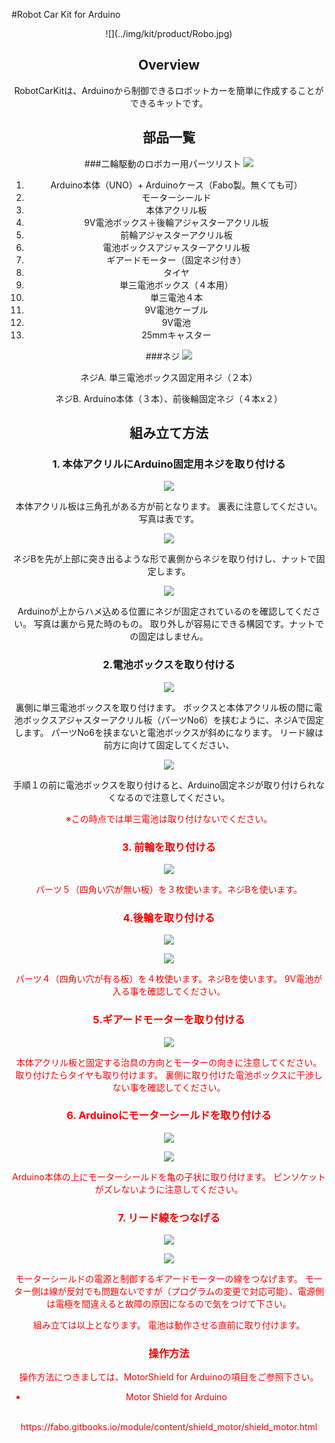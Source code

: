 #Robot Car Kit for Arduino

<center>![](../img/kit/product/Robo.jpg)

<!--COLORME-->
## Overview
RobotCarKitは、Arduinoから制御できるロボットカーを簡単に作成することができるキットです。

## 部品一覧

###二輪駆動のロボカー用パーツリスト
![](../img/kit/manual/car_manual001.jpg)

1. Arduino本体（UNO）+ Arduinoケース（Fabo製。無くても可）
2. モーターシールド
3. 本体アクリル板
4. 9V電池ボックス＋後輪アジャスターアクリル板
5. 前輪アジャスターアクリル板
6. 電池ボックスアジャスターアクリル板
7. ギアードモーター（固定ネジ付き）
8. タイヤ
9. 単三電池ボックス（４本用）
10. 単三電池４本
11. 9V電池ケーブル
12. 9V電池
13. 25mmキャスター

###ネジ
![](../img/kit/manual/car_manual002.jpg)

ネジA. 単三電池ボックス固定用ネジ（２本）

ネジB. Arduino本体（３本）、前後輪固定ネジ（４本x２）


## 組み立て方法


### 1. 本体アクリルにArduino固定用ネジを取り付ける

![](../img/kit/manual/car_manual101.jpg)

本体アクリル板は三角孔がある方が前となります。
裏表に注意してください。写真は表です。


![](../img/kit/manual/car_namual102.jpg)

ネジBを先が上部に突き出るような形で裏側からネジを取り付けし、ナットで固定します。

![](../img/kit/manual/car_namual103.jpg)

Arduinoが上からハメ込める位置にネジが固定されているのを確認してください。
写真は裏から見た時のもの。
取り外しが容易にできる構図です。ナットでの固定はしません。


### 2.電池ボックスを取り付ける

![](../img/kit/manual/car_namual104.jpg)

裏側に単三電池ボックスを取り付けます。
ボックスと本体アクリル板の間に電池ボックスアジャスターアクリル板（パーツNo6）を挟むように、ネジAで固定します。
パーツNo6を挟まないと電池ボックスが斜めになります。
リード線は前方に向けて固定してください、

![](../img/kit/manual/car_namual105.jpg)

手順１の前に電池ボックスを取り付けると、Arduino固定ネジが取り付けられなくなるので注意してください。

<font color='#FF0000'>※この時点では単三電池は取り付けないでください。

### 3. 前輪を取り付ける

![](../img/kit/manual/car_namual106.jpg)

パーツ５（四角い穴が無い板）を３枚使います。ネジBを使います。

### 4.後輪を取り付ける

![](../img/kit/manual/car_namual107.jpg)

![](../img/kit/manual/car_namual108.jpg)

パーツ４（四角い穴が有る板）を４枚使います。ネジBを使います。
9V電池が入る事を確認してください。

### 5.ギアードモーターを取り付ける

![](../img/kit/manual/car_namual109.jpg)

本体アクリル板と固定する治具の方向とモーターの向きに注意してください。
取り付けたらタイヤも取り付けます。
裏側に取り付けた電池ボックスに干渉しない事を確認してください。

### 6. Arduinoにモーターシールドを取り付ける

![](../img/kit/manual/car_namual110.jpg)

![](../img/kit/manual/car_namual111.jpg)

Arduino本体の上にモーターシールドを亀の子状に取り付けます。
ピンソケットがズレないように注意してください。

### 7. リード線をつなげる

![](../img/kit/manual/car_namual112.jpg)

![](../img/kit/manual/car_namual113.jpg)

モーターシールドの電源と制御するギアードモーターの線をつなげます。
モーター側は線が反対でも問題ないですが（プログラムの変更で対応可能）、<font color='#FF0000'>電源側は電極を間違えると故障の原因になるので気をつけて下さい。

組み立ては以上となります。
電池は動作させる直前に取り付けます。

### 操作方法
操作方法につきましては、MotorShield for Arduinoの項目をご参照下さい。

* Motor Shield for Arduino
<br>
https://fabo.gitbooks.io/module/content/shield_motor/shield_motor.html
